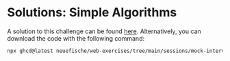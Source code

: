 # Solutions: Simple Algorithms

A solution to this challenge can be found [here](https://github.com/neuefische/web-exercises/tree/main/sessions/mock-interview-1/simple-algorithms_solutions). Alternatively, you can download the code with the following command:

```bash
npx ghcd@latest neuefische/web-exercises/tree/main/sessions/mock-interview-1/simple-algorithms_solutions
```
